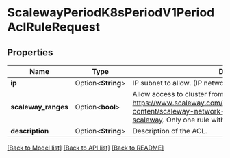 # ScalewayPeriodK8sPeriodV1PeriodAclRuleRequest

## Properties

Name | Type | Description | Notes
------------ | ------------- | ------------- | -------------
**ip** | Option<**String**> | IP subnet to allow. (IP network) | [optional]
**scaleway_ranges** | Option<**bool**> | Allow access to cluster from all Scaleway ranges as defined in https://www.scaleway.com/en/docs/console/account/reference-content/scaleway-network-information/#ip-ranges-used-by-scaleway. Only one rule with this field set to true can be added. | [optional]
**description** | Option<**String**> | Description of the ACL. | [optional]

[[Back to Model list]](../README.md#documentation-for-models) [[Back to API list]](../README.md#documentation-for-api-endpoints) [[Back to README]](../README.md)


